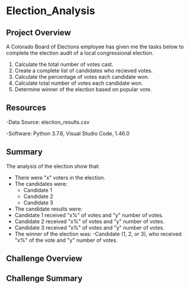 # Election_Analysis

## Project Overview
A Colorado Board of Elections employee has given me the tasks below to complete the election audit of a local congressional election.

1. Calculate the total number of votes cast.
2. Create a complete list of candidates who recieved votes.
3. Calculate the percentage of votes each candidate won.
4. Calculate total number of votes each candidate won.
5. Determine winner of the election based on popular vote.

## Resources
-Data Source: election_results.csv

-Software: Python 3.7.6, Visual Studio Code, 1.46.0

## Summary
The analysis of the election show that:
- There were "x" voters in the election.
- The candidates were:
  - Candidate 1
  - Candidate 2
  - Candidate 3
 - The candidate results were:
  - Candidate 1 received "x%" of votes and "y" number of votes.
  - Candidate 2 received "x%" of votes and "y" number of votes.
  - Candidate 3 received "x%" of votes and "y" number of votes.
 - The winner of the election was:
  -Candidate (1, 2, or 3), who received "x%" of the vote and "y" number of votes.
  
## Challenge Overview

## Challenge Summary

